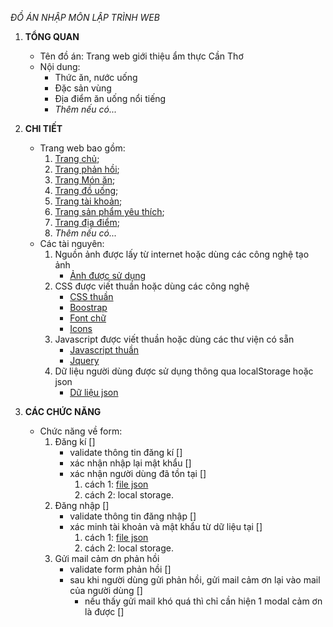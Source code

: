 *ĐỒ ÁN NHẬP MÔN LẬP TRÌNH WEB*

1. **TỔNG QUAN**
    - Tên đồ án: Trang web giới thiệu ẩm thực Cần Thơ
    - Nội dung:
        * Thức ăn, nước uống
        * Đặc sản vùng
        * Địa điểm ăn uống nổi tiếng
        * *Thêm nếu có...*

2.  **CHI TIẾT**
    - Trang web bao gồm:
        1. [Trang chủ](./src/resources/index.html);
        2. [Trang phản hồi](./src/resources/feedback.html);
        3. [Trang Món ăn](./src/resources/foods.html);
        4. [Trang đồ uống](./src/resources/drink.html);
        5. [Trang tài khoản](./src/resources/auth.html);
        6. [Trang sản phẩm yêu thích](./src/resources/me.html);
        7. [Trang địa điểm](./src/resources/location.html);
        8. *Thêm nếu có...*
    - Các tài nguyên: 
        1. Nguồn ảnh được lấy từ internet hoặc dùng các công nghệ tạo ảnh
            - [Ảnh được sử dụng](./src/img)
        2. CSS được viết thuần hoặc dùng các công nghệ
            - [CSS thuần](./src/css/)
            - [Boostrap](./vender/boostrap-5/)
            - [Font chữ](./vender/fonts)
            - [Icons](./vender/icons)
        3. Javascript được viết thuần hoặc dùng các thư viện có sẵn
            - [Javascript thuần](./src/js/)
            - [Jquery](./vender/jquery/jquery-3.7.1.js)
        4. Dữ liệu người dùng được sử dụng thông qua localStorage hoặc json
            - [Dữ liệu json](./src/json/)

3. **CÁC CHỨC NĂNG**
    - Chức năng về form:
        1. Đăng kí []
            - validate thông tin đăng kí []
            - xác nhận nhập lại mật khẩu []
            - xác nhận người dùng đã tồn tại []
                1. cách 1: [file json](./src/json/users.json)
                2. cách 2: local storage.
        2. Đăng nhập []
            - validate thông tin đăng nhập []
            - xác minh tài khoản và mật khẩu từ dữ liệu tại []
                1. cách 1: [file json](./src/json/users.json)
                2. cách 2: local storage.
        3. Gửi mail cảm ơn phản hồi 
            - validate form phản hồi []
            - sau khi người dùng gửi phản hồi, gửi mail cảm ơn lại vào mail của người dùng []
                * nếu thấy gửi mail khó quá thì chỉ cần hiện 1 modal cảm ơn là được []